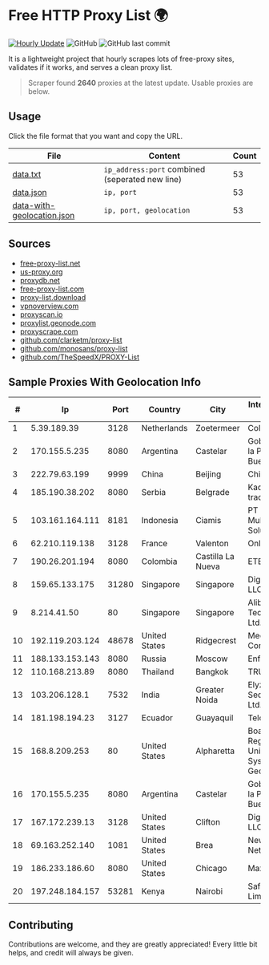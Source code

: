 
# Free HTTP Proxy List 🌍

[![Hourly Update](https://github.com/mertguvencli/http-proxy-list/actions/workflows/main.yml/badge.svg?branch=main)](https://github.com/mertguvencli/http-proxy-list/actions/workflows/main.yml)
![GitHub](https://img.shields.io/github/license/mertguvencli/http-proxy-list)
![GitHub last commit](https://img.shields.io/github/last-commit/mertguvencli/http-proxy-list)

It is a lightweight project that hourly scrapes lots of free-proxy sites, validates if it works, and serves a clean proxy list.


> Scraper found **2640** proxies at the latest update. Usable proxies are below.

## Usage

Click the file format that you want and copy the URL.


|File|Content|Count|
|----|-------|-----|
|[data.txt](https://raw.githubusercontent.com/mertguvencli/http-proxy-list/main/proxy-list/data.txt)|`ip_address:port` combined (seperated new line)|53|
|[data.json](https://raw.githubusercontent.com/mertguvencli/http-proxy-list/main/proxy-list/data.json)|`ip, port`|53|
|[data-with-geolocation.json](https://raw.githubusercontent.com/mertguvencli/http-proxy-list/main/proxy-list/data-with-geolocation.json)|`ip, port, geolocation`|53|

## Sources

* [free-proxy-list.net](https://free-proxy-list.net)
* [us-proxy.org](https://www.us-proxy.org)
* [proxydb.net](http://proxydb.net)
* [free-proxy-list.com](https://free-proxy-list.com/?page=&port=&type%5B%5D=http&type%5B%5D=https&up_time=0&search=Search)
* [proxy-list.download](https://www.proxy-list.download/HTTP)
* [vpnoverview.com](https://vpnoverview.com/privacy/anonymous-browsing/free-proxy-servers)
* [proxyscan.io](https://www.proxyscan.io)
* [proxylist.geonode.com](https://proxylist.geonode.com/api/proxy-list?limit=300&page=1&sort_by=lastChecked&sort_type=desc&protocols=http,https)
* [proxyscrape.com](https://api.proxyscrape.com/v2/?request=displayproxies&protocol=http&timeout=10000&country=all&ssl=all&anonymity=all)
* [github.com/clarketm/proxy-list](https://raw.githubusercontent.com/clarketm/proxy-list/master/proxy-list-raw.txt)
* [github.com/monosans/proxy-list](https://raw.githubusercontent.com/monosans/proxy-list/main/proxies/http.txt)
* [github.com/TheSpeedX/PROXY-List](https://raw.githubusercontent.com/TheSpeedX/PROXY-List/master/http.txt)


## Sample Proxies With Geolocation Info

|#|Ip|Port|Country|City|Internet Service Provider|
|-|--|----|-------|----|-------------------------|
|1|5.39.189.39|3128|Netherlands|Zoetermeer|ColoCenter b.v.|
|2|170.155.5.235|8080|Argentina|Castelar|Gobernacion de la Provincia de Buenos Aires|
|3|222.79.63.199|9999|China|Beijing|Chinanet|
|4|185.190.38.202|8080|Serbia|Belgrade|Kadri Haxhiaj trading as "B.I."|
|5|103.161.164.111|8181|Indonesia|Ciamis|PT Galuh Multidata Solution|
|6|62.210.119.138|3128|France|Valenton|Online S.A.S.|
|7|190.26.201.194|8080|Colombia|Castilla La Nueva|ETB - Colombia|
|8|159.65.133.175|31280|Singapore|Singapore|DigitalOcean, LLC|
|9|8.214.41.50|80|Singapore|Singapore|Alibaba (US) Technology Co., Ltd.|
|10|192.119.203.124|48678|United States|Ridgecrest|Mediacom Communications|
|11|188.133.153.143|8080|Russia|Moscow|Enforta-MSK|
|12|110.168.213.89|8080|Thailand|Bangkok|TRUENET|
|13|103.206.128.1|7532|India|Greater Noida|Elyzium Securitech Pvt. Ltd.|
|14|181.198.194.23|3127|Ecuador|Guayaquil|Telconet S.A|
|15|168.8.209.253|80|United States|Alpharetta|Board of Regents of the University System of Georgia|
|16|170.155.5.235|8080|Argentina|Castelar|Gobernacion de la Provincia de Buenos Aires|
|17|167.172.239.13|3128|United States|Clifton|DigitalOcean, LLC|
|18|69.163.252.140|1081|United States|Brea|New Dream Network, LLC|
|19|186.233.186.60|8080|United States|Chicago|Maxihost LTDA|
|20|197.248.184.157|53281|Kenya|Nairobi|Safaricom Limited|



## Contributing

Contributions are welcome, and they are greatly appreciated! Every
little bit helps, and credit will always be given.

